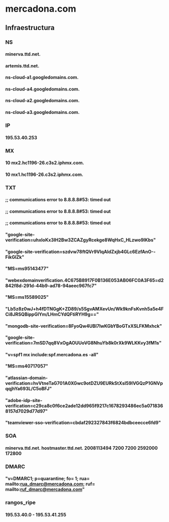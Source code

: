 # mercadona.com
## Infraestructura
### NS
#### minerva.ttd.net.
#### artemis.ttd.net.
#### ns-cloud-a1.googledomains.com.
#### ns-cloud-a4.googledomains.com.
#### ns-cloud-a2.googledomains.com.
#### ns-cloud-a3.googledomains.com.

### IP
#### 195.53.40.253

### MX
#### 10 mx2.hc1196-26.c3s2.iphmx.com.
#### 10 mx1.hc1196-26.c3s2.iphmx.com.

### TXT
#### ;; communications error to 8.8.8.8#53: timed out
#### ;; communications error to 8.8.8.8#53: timed out
#### ;; communications error to 8.8.8.8#53: timed out
#### "google-site-verification=uhxloKx3IH2Bw3ZCAZgyRcekge8WqHxC_HLzwo9IKbs"
#### "google-site-verification=szdvw78ftQVr9VIqAldZxjb4GLc6EzfAnO--FikGlZk"
#### "MS=ms95143477"
#### "webexdomainverification.4C675B8917F0B136E053AB06FC0A3F65=d2842f8d-291d-44b9-ad78-94aeec967fc7"
#### "MS=ms15589025"
#### "Lb5z8z0wJ+h4fDTNGgK+ZD89/s5SgvAMXevUn/Wk9knFsKvnh5a5e4FCi8JRSQBippGlYm/LHmCYdQFtiRYH9g=="
#### "mongodb-site-verification=8FyoQw4UBI7lwKGbYBoGTxXSLFKMxhck"
#### "google-site-verification=7mSD7qq8VxOgAOUUoVG8NhuYb8k0rXk9WLKKvy3fM1s"
#### "v=spf1 mx include:spf.mercadona.es -all"
#### "MS=ms40717057"
#### "atlassian-domain-verification=hvVtneTaG701A0XGwc9otDZU9EURkStXsI59IVGQzP1GNVpqqjhYa693L/C5oBFJ"
#### "adobe-idp-site-verification=c29ca8c0f6ce2ade12dd965f9217c1678293486ec5a0718368157d7029d77d97"
#### "teamviewer-sso-verification=cbdaf292327843f6824bdbceecce6fd9"

### SOA
#### minerva.ttd.net. hostmaster.ttd.net. 2008113494 7200 7200 2592000 172800

### DMARC
#### "v=DMARC1; p=quarantine; fo= 1; rua= mailto:rua_dmarc@mercadona.com; ruf= mailto:ruf_dmarc@mercadona.com"

### rangos_ripe
#### 195.53.40.0 - 195.53.41.255

